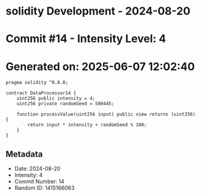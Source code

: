 ﻿# solidity Development - 2024-08-20
# Commit #14 - Intensity Level: 4
# Generated on: 2025-06-07 12:02:40
```solidity
pragma solidity ^0.8.0;

contract DataProcessor14 {
    uint256 public intensity = 4;
    uint256 private randomSeed = 500445;

    function processValue(uint256 input) public view returns (uint256) {
        return input * intensity + randomSeed % 100;
    }
}
```
## Metadata
- Date: 2024-08-20
- Intensity: 4
- Commit Number: 14
- Random ID: 1415166063
